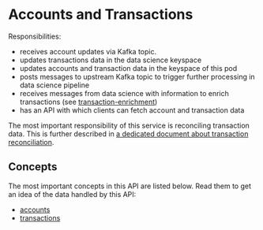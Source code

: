 # Accounts and Transactions

Responsibilities:

* receives account updates via Kafka topic.
* updates transactions data in the data science keyspace
* updates accounts and transaction data in the keyspace of this pod
* posts messages to upstream Kafka topic to trigger further processing in data science pipeline
* receives messages from data science with information to enrich transactions (see [transaction-enrichment](docs/processes/transaction-enrichment.adoc))
* has an API with which clients can fetch account and transaction data

The most important responsibility of this service is reconciling transaction data.
This is further described in [a dedicated document about transaction reconciliation](docs/processes/transaction-reconciliation.adoc).

## Concepts

The most important concepts in this API are listed below. Read them to get an idea of the data handled by this API:

- [accounts](docs/concepts/accounts.md)
- [transactions](docs/concepts/transactions.md)
